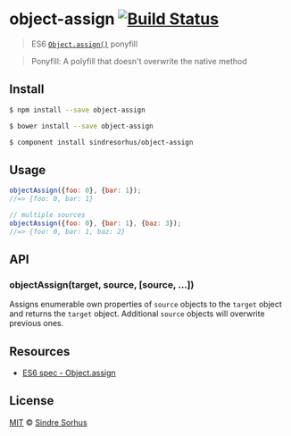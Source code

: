 # object-assign [![Build Status](https://travis-ci.org/sindresorhus/object-assign.svg?branch=master)](https://travis-ci.org/sindresorhus/object-assign)

> ES6 [`Object.assign()`](http://www.2ality.com/2014/01/object-assign.html) ponyfill

> Ponyfill: A polyfill that doesn't overwrite the native method


## Install

```sh
$ npm install --save object-assign
```

```sh
$ bower install --save object-assign
```

```sh
$ component install sindresorhus/object-assign
```


## Usage

```js
objectAssign({foo: 0}, {bar: 1});
//=> {foo: 0, bar: 1}

// multiple sources
objectAssign({foo: 0}, {bar: 1}, {baz: 3});
//=> {foo: 0, bar: 1, baz: 2}
```


## API

### objectAssign(target, source, [source, ...])

Assigns enumerable own properties of `source` objects to the `target` object and returns the `target` object. Additional `source` objects will overwrite previous ones.


## Resources

- [ES6 spec - Object.assign](https://people.mozilla.org/~jorendorff/es6-draft.html#sec-object.assign)


## License

[MIT](http://opensource.org/licenses/MIT) © [Sindre Sorhus](http://sindresorhus.com)
